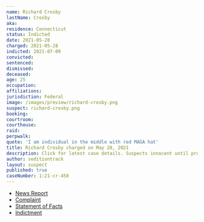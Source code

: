 ```yaml
---
name: Richard Crosby
lastName: Crosby
aka:
residence: Connecticut
status: Indicted
date: 2021-05-28
charged: 2021-05-28
indicted: 2021-07-09
convicted:
sentenced:
dismissed:
deceased:
age: 25
occupation:
affiliations:
jurisdiction: Federal
image: /images/preview/richard-crosby.png
suspect: richard-crosby.png
booking:
courtroom:
courthouse:
raid:
perpwalk:
quote: 'I am individual in the middle with red MAGA hat'
title: Richard Crosby charged on May 28, 2021
description: Click for latest case details. Suspects innocent until proven guilty.
author: seditiontrack
layout: suspect
published: true
caseNumber: 1:21-cr-458
---
```

- [News Report](https://www.courant.com/news/connecticut/hc-news-crosby-capitol-riot-20210603-20210603-5alcjgmuafddvavo667mmm4epe-story.html)
- [Complaint](https://www.justice.gov/usao-dc/case-multi-defendant/file/1401781/download)
- [Statement of Facts](https://www.justice.gov/usao-dc/case-multi-defendant/file/1401786/download)
- [Indictment](https://www.justice.gov/usao-dc/case-multi-defendant/file/1412501/download)
